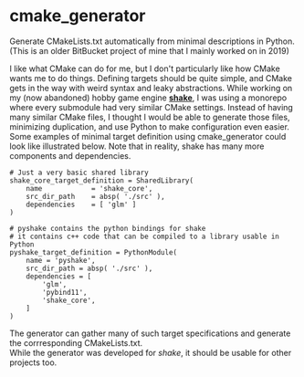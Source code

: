 # cmake_generator
Generate CMakeLists.txt automatically from minimal descriptions in Python.  
(This is an older BitBucket project of mine that I mainly worked on in 2019)

I like what CMake can do for me, but I don't particularly like how CMake wants me to do things. 
Defining targets should be quite simple, and CMake gets in the way with weird syntax and leaky abstractions.
While working on my (now abandoned) hobby game engine **[shake](https://github.com/berryvansomeren/shake/)**, 
I was using a monorepo where every submodule had very similar CMake settings. 
Instead of having many similar CMake files, I thought I would be able to generate those files, minimizing duplication, 
and use Python to make configuration even easier. 
Some examples of minimal target definition using cmake_generator could look like illustrated below. 
Note that in reality, shake has many more components and dependencies.

```python3
# Just a very basic shared library
shake_core_target_definition = SharedLibrary(
    name            = 'shake_core',
    src_dir_path    = absp( './src' ),
    dependencies    = [ 'glm' ]
)

# pyshake contains the python bindings for shake
# it contains c++ code that can be compiled to a library usable in Python
pyshake_target_definition = PythonModule(
    name = 'pyshake',
    src_dir_path = absp( './src' ),
    dependencies = [
        'glm',
        'pybind11',
        'shake_core',
    ]
)
```

The generator can gather many of such target specifications and generate the corrresponding CMakeLists.txt.  
While the generator was developed for _shake_, it should be usable for other projects too. 
